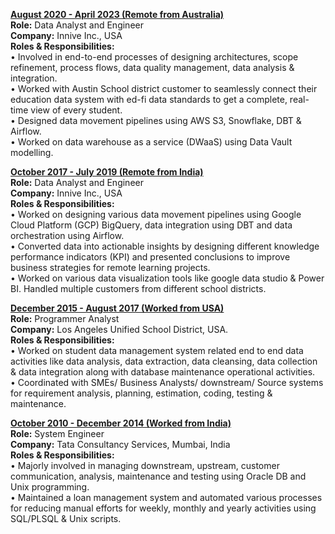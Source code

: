 <ins>**August 2020 - April 2023 (Remote from Australia)**</ins>\
**Role:** Data Analyst and Engineer\
**Company:** Innive Inc., USA\
**Roles & Responsibilities:**\
• Involved in end-to-end processes of designing architectures, scope refinement, process flows, data quality management, data analysis & integration.\
• Worked with Austin School district customer to seamlessly connect their education data system with ed-fi data standards to get a complete, real-time view of every student.\
• Designed data movement pipelines using AWS S3, Snowflake, DBT & Airflow.\
• Worked on data warehouse as a service (DWaaS) using Data Vault modelling.

<ins>**October 2017 - July 2019 (Remote from India)**</ins>\
**Role:** Data Analyst and Engineer\
**Company:** Innive Inc., USA\
**Roles & Responsibilities:**\
• Worked on designing various data movement pipelines using Google Cloud Platform (GCP) BigQuery, data integration using DBT and data orchestration using Airflow.\
• Converted data into actionable insights by designing different knowledge performance indicators (KPI) and presented conclusions to improve business strategies for remote learning projects.\
• Worked on various data visualization tools like google data studio & Power BI. Handled multiple customers from different school districts.

<ins>**December 2015 - August 2017 (Worked from USA)**</ins>\
**Role:** Programmer Analyst\
**Company:** Los Angeles Unified School District, USA.\
**Roles & Responsibilities:**\
• Worked on student data management system related end to end data activities like data analysis, data extraction, data cleansing, data collection & data integration along with database maintenance operational activities.\
• Coordinated with SMEs/ Business Analysts/ downstream/ Source systems for requirement analysis, planning, estimation, coding, testing & maintenance.

<ins>**October 2010 - December 2014 (Worked from India)**</ins>\
**Role:** System Engineer\
**Company:** Tata Consultancy Services, Mumbai, India\
**Roles & Responsibilities:**\
• Majorly involved in managing downstream, upstream, customer communication, analysis, maintenance and testing using Oracle DB and Unix programming.\
• Maintained a loan management system and automated various processes for reducing manual efforts for weekly, monthly and yearly activities using SQL/PLSQL & Unix scripts.







